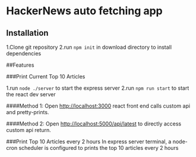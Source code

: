 # HackerNews auto fetching app



## Installation 


1.Clone git repository
2.run `npm init` in download directory to install dependencies

##Features

###Print Current Top 10 Articles

1.run `node ./server` to start the express server
2.run `npm run start` to start the react dev server 

####Method 1: 
Open [http://localhost:3000](http://localhost:3000) react front end calls custom api and pretty-prints.

####Method 2:
Open [http://localhost:5000/api/latest](http://localhost:5000/api/latest) to directly access custom api return.

###Print Top 10 Articles every 2 hours
In express server terminal, a node-cron scheduler is configured to prints the top 10 articles every 2 hours



